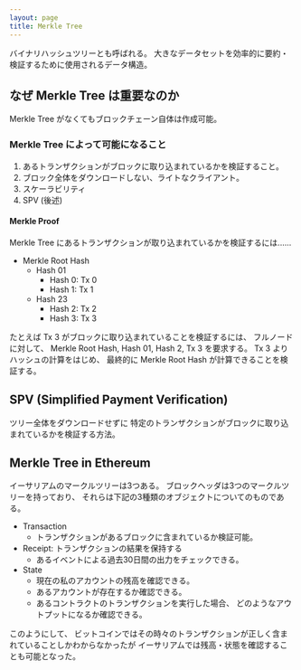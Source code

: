 ```yaml
---
layout: page
title: Merkle Tree
---
```


バイナリハッシュツリーとも呼ばれる。
大きなデータセットを効率的に要約・検証するために使用されるデータ構造。

## なぜ Merkle Tree は重要なのか

Merkle Tree がなくてもブロックチェーン自体は作成可能。

### Merkle Tree によって可能になること

1. あるトランザクションがブロックに取り込まれているかを検証すること。
2. ブロック全体をダウンロードしない、ライトなクライアント。
3. スケーラビリティ
4. SPV (後述)

#### Merkle Proof

Merkle Tree にあるトランザクションが取り込まれているかを検証するには......

* Merkle Root Hash
    * Hash 01
        * Hash 0: Tx 0
        * Hash 1: Tx 1
    * Hash 23
        * Hash 2: Tx 2
        * Hash 3: Tx 3

たとえば Tx 3 がブロックに取り込まれていることを検証するには、
フルノードに対して、 Merkle Root Hash, Hash 01, Hash 2, Tx 3 を要求する。
Tx 3 よりハッシュの計算をはじめ、
最終的に Merkle Root Hash が計算できることを検証する。


## SPV (Simplified Payment Verification)

ツリー全体をダウンロードせずに
特定のトランザクションがブロックに取り込まれているかを検証する方法。

## Merkle Tree in Ethereum

イーサリアムのマークルツリーは3つある。
ブロックヘッダは3つのマークルツリーを持っており、
それらは下記の3種類のオブジェクトについてのものである。

* Transaction
    * トランザクションがあるブロックに含まれているか検証可能。
* Receipt: トランザクションの結果を保持する
    * あるイベントによる過去30日間の出力をチェックできる。
* State
    * 現在の私のアカウントの残高を確認できる。
    * あるアカウントが存在するか確認できる。
    * あるコントラクトのトランザクションを実行した場合、
      どのようなアウトプットになるか確認できる。

このようにして、
ビットコインではその時々のトランザクションが正しく含まれていることしかわからなかったが
イーサリアムでは残高・状態を確認することも可能となった。


